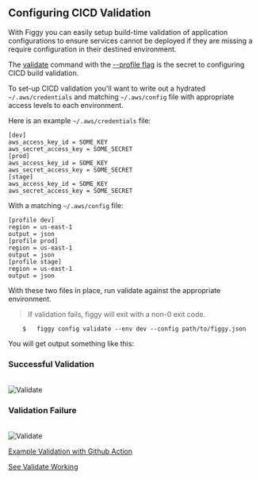 ## Configuring CICD Validation

With Figgy you can easily setup build-time validation of application configurations to ensure services cannot be deployed
if they are missing a require configuration in their destined environment. 

The [validate](/commands/config/validate/) command with the [--profile flag](/commands/flags/profile/)
is the secret to configuring CICD build validation.

To set-up CICD validation you'll want to write out a hydrated `~/.aws/credentials` and matching `~/.aws/config` file
with appropriate access levels to each environment.

Here is an example `~/.aws/credentials` file:

```console
[dev]
aws_access_key_id = SOME_KEY
aws_secret_access_key = SOME_SECRET
[prod]
aws_access_key_id = SOME_KEY
aws_secret_access_key = SOME_SECRET
[stage]
aws_access_key_id = SOME_KEY
aws_secret_access_key = SOME_SECRET
```

With a matching `~/.aws/config` file:

```console
[profile dev]
region = us-east-1
output = json
[profile prod]
region = us-east-1
output = json
[profile stage]
region = us-east-1
output = json
```

With these two files in place, run validate against the appropriate environment. 
> If validation fails, figgy will exit with a non-0 exit code.

```console
    $   figgy config validate --env dev --config path/to/figgy.json
```

You will get output something like this:

### Successful Validation
<br/>![Validate](/docs/images/gifs/validate-success.gif)<br/>



### Validation Failure
<br/>![Validate](/docs/images/gifs/validate-fail.gif)<br/>


[Example Validation with Github Action](https://github.com/figtools/figgy.python-reference/blob/master/.github/workflows/validate-cicd.yml)

[See Validate Working](https://github.com/figtools/figgy.python-reference/actions)

